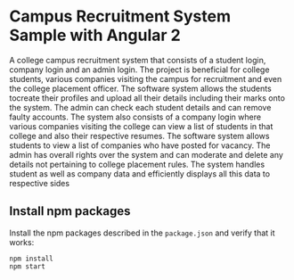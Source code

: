 
# Campus Recruitment System Sample with Angular 2
A college campus recruitment system that consists of a student login, company login and an admin login. The project is beneficial for college students, various companies visiting the campus for recruitment and even the college placement officer. The software system allows the students tocreate their profiles and upload all their details including their marks onto the system. The admin can check each student details and can remove faulty accounts. The system also consists of a company login where various companies visiting the college can view a list of students in that college and also their respective resumes. The software system allows students to view a list of companies who have posted for vacancy. The admin has overall rights over the system and can moderate and delete any details not pertaining to college placement rules. The system handles student as well as company data and efficiently displays all this data to respective sides

## Install npm packages
Install the npm packages described in the `package.json` and verify that it works:

```shell
npm install
npm start
```

